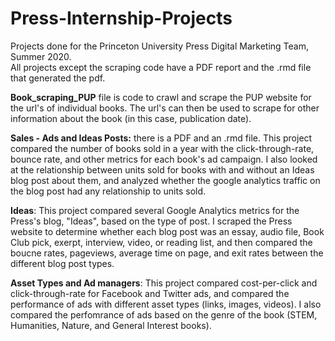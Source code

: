 # Press-Internship-Projects
Projects done for the Princeton University Press Digital Marketing Team, Summer 2020.   
All projects except the scraping code have a PDF report and the .rmd file that generated the pdf.

**Book_scraping_PUP** file is code to crawl and scrape the PUP website for the url's of individual books. The url's can then be used to scrape for other information about the book (in this case, publication date).  

**Sales - Ads and Ideas Posts:** there is a PDF and an .rmd file. This project compared the number of books sold in a year with the click-through-rate, bounce rate, and other metrics for each book's ad campaign. I also looked at the relationship between units sold for books with and without an Ideas blog post about them, and analyzed whether the google analytics traffic on the blog post had any relationship to units sold.   

**Ideas**: This project compared several Google Analytics metrics for the Press's blog, "Ideas", based on the type of post. I scraped the Press website to determine whether each blog post was an essay, audio file, Book Club pick, exerpt, interview, video, or reading list, and then compared the boucne rates, pageviews, average time on page, and exit rates between the different blog post types.  

**Asset Types and Ad managers**: This project compared cost-per-click and click-through-rate for Facebook and Twitter ads, and compared the performance of ads with different asset types (links, images, videos). I also compared the perfomrance of ads based on the genre of the book (STEM, Humanities, Nature, and General Interest books). 

